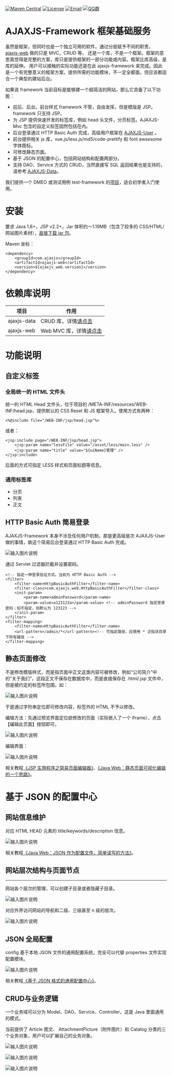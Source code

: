[![Maven Central](https://maven-badges-generator.herokuapp.com/maven-central/com.ajaxjs/ajaxjs-framework/badge.svg)](https://maven-badges-generator.herokuapp.com/maven-central/com.ajaxjs/ajaxjs-framework)
[![License](https://img.shields.io/badge/license-Apache--2.0-green.svg?longCache=true&style=flat)](http://www.apache.org/licenses/LICENSE-2.0.txt)
[![Email](https://img.shields.io/badge/Contact--me-Email-orange.svg)](mailto:support@ajaxjs.com)
[![QQ群](https://framework.ajaxjs.com/framework/asset/qq.svg)](https://shang.qq.com/wpa/qunwpa?idkey=3877893a4ed3a5f0be01e809e7ac120e346102bd550deb6692239bb42de38e22)

# AJAXJS-Framework 框架基础服务


虽然是框架，但同时也是一个独立可用的软件。通过分层赋予不同的职责，[ajaxjs-web](../ajaxjs-web/README.md) 做的只是 MVC，CRUD 等， 还是一个库，不是一个框架。框架的意思我觉得是完整的方案，库只是提供框架的一部分功能或内容。框架比库高级，是库的延伸。 用户可以接触的实际功能还是在此 ajaxjs-framework 来完成。因此是一个有完整意义的框架方案，提供所需的功能模块，不一定全都面，但应该都适合一个典型的建站后台。

如果说 framework 当前目标是能够建一个超简洁的网站，那么它具备了以下功能：

- 前后、后台。前台样式 framework 不管，自由发挥，但是模版是 JSP。framework 只支持 JSP。
- 为 JSP 提供快速开发的标签库，例如 head 头文件，分页标签。AJAXJS-Mvc 包含的自定义标签固然包括在内。
- 后台登录通过 HTTP Basic Auth 完成，高级用户框架在 [AJAXJS-User](../ajaxjs-user/README.md) 。
- 前台提供相关 js 库，vue.js/less.js/md5/code-prettify 和 font awsesome 字体图标。
- 可修改静态页面。
- 基于 JSON 的配置中心，包括网站结构和配置两部分。
- 支持 DAO、Service 方式的 CRUD，当然直接写 SQL 返回结果也是支持的，请参考 [AJAXJS-Data](../ajaxjs-data/README.md)。

我们提供一个 DMEO 或测试用例 test-framework 的[项目](../ajaxs-demo/test-framework/)，适合初学者入门使用。

# 安装


要求 Java 1.8+，JSP v2.2+。Jar 体积约～1.19MB（包含了较多的 CSS/HTML/网站图片素材），[直接下载 jar 包](https://search.maven.org/remotecontent?filepath=com/ajaxjs/ajaxjs-web/1.1.5/ajaxjs-web-1.1.3.jar)。

Maven 坐标：

```
<dependency>
    <groupId>com.ajaxjs</groupId>
    <artifactId>ajaxjs-web</artifactId>
    <version>${ajaxjs_web.version}</version>
</dependency>
```

# 依赖库说明 

|项目|作用|
|---|---|
|ajaxjs-data| CRUD 库，详情[请点击](../ajaxjs-data/README.md)|
|ajaxjs-web| Web MVC 库，详情[请点击](../ajaxjs-web/README.md)|

# 功能说明

## 自定义标签

### 全局统一的 HTML 文件头
统一的 HTML Head 文件头，位于项目的 /META-INF/resources/WEB-INF/head.jsp，提供默认的 CSS Reset 和 JS 框架导入。使用方式有两种：

	<%@include file="/WEB-INF/jsp/head.jsp"%>
	
或者：

	<jsp:include page="/WEB-INF/jsp/head.jsp">
		<jsp:param name="lessFile" value="/asset/less/main.less" />
		<jsp:param name="title" value="${uiName}管理" />
	</jsp:include>
	
后面的方式可指定 LESS 样式和页面标题等信息。

### 通用标签库

- 分页
- 列表
- 正文


## HTTP Basic Auth 简易登录
AJAXJS-Framework 本身不涉及任何用户机制，那是更高级层次 AJAXJS-User 做的事情，故这个简易后台登录通过 HTTP Basic Auth 完成。


![输入图片说明](https://images.gitee.com/uploads/images/2019/0623/215200_d8fc93d6_784269.png "屏幕截图.png")

通过 Servlet 过滤器拦截并设置密码。

	<!-- 指定一种登录验证方式。当前为 HTTP Basic Auth -->
	<filter>
		<filter-name>HttpBasicAuthFilter</filter-name>
		<filter-class>com.ajaxjs.web.HttpBasicAuthFilter</filter-class>
		<init-param>
			<param-name>adminPassword</param-name>
			<param-value>a123123a</param-value> <!-- adminPassword 指定登录密码；如不指定，则默认为 123123 -->
		</init-param>
	</filter>
	<filter-mapping>
		<filter-name>HttpBasicAuthFilter</filter-name>
		<url-pattern>/admin/*</url-pattern><!-- 可指定路径，应使用 * 泛指该目录下所有路径 -->
	</filter-mapping>




## 静态页面修改

不是修改模版样式，而是指页面中正文这类内容可被修改，例如“公司简介”中的“关于我们”，这段正文不保存在数据库中，而是直接保存在 .html/.jsp 文件中，但是被约定的标签所包围，如：

![输入图片说明](https://images.gitee.com/uploads/images/2019/0623/190914_628b6a68_784269.png "屏幕截图.png")

于是通过字符串定位即可修改内容，标签外的 HTML 不予以修改。

编辑方法：先通过预览界面定位欲修改的页面（实际嵌入了一个 iframe），点击【编辑此页面】按钮即可，

![输入图片说明](https://images.gitee.com/uploads/images/2019/0623/191524_30f069c5_784269.png "屏幕截图.png")

编辑界面：

![输入图片说明](https://images.gitee.com/uploads/images/2019/0623/191630_291b7f8a_784269.png "屏幕截图.png")

相关教程[《JSP 实用程序之简易页面编辑器》](https://zhangxin.blog.csdn.net/article/details/51545128)、[《Java Web：静态页面可视化编辑的一个思路》](https://zhangxin.blog.csdn.net/article/details/46272313)。

# 基于 JSON 的配置中心

## 网站信息维护

对应 HTML HEAD 元素的 title/keywords/description 信息。

![输入图片说明](https://images.gitee.com/uploads/images/2019/0623/205527_9574248a_784269.png "屏幕截图.png")

相关教程[《Java Web：JSON 作为配置文件，简单读写的方法》](https://zhangxin.blog.csdn.net/article/details/46241449)。


## 网站层次结构与页面节点
--------------

网站各个层次的管理，可以创建子目录或者隐藏子目录。


![输入图片说明](https://images.gitee.com/uploads/images/2019/0623/205901_074c563d_784269.png "屏幕截图.png")

对应外界访问网站的导航和二级、三级甚至 n 级的层次。

![输入图片说明](https://images.gitee.com/uploads/images/2019/0623/210046_12179bd2_784269.png "屏幕截图.png")


## JSON 全局配置

config 基于本地 JSON 文件的通用配置系统，完全可以代替 properties 文件实现配置模块。

![输入图片说明](https://images.gitee.com/uploads/images/2019/0624/183032_093c67e2_784269.png "屏幕截图.png")

相关教程[《基于 JSON 格式的通用配置中心》](https://zhangxin.blog.csdn.net/article/details/79048275)。


## CRUD与业务逻辑
一个业务域可以分为 Model、DAO、Service、Controller，这是 Java 里面通用的模式。

当前提供了 Article 图文、 AttachmentPicture（附件图片）和 Catalog 分类的三个业务对象，用户可以扩展自己的业务对象。

![输入图片说明](https://images.gitee.com/uploads/images/2019/0624/183626_9b3aad16_784269.png "屏幕截图.png")

![输入图片说明](https://images.gitee.com/uploads/images/2019/0624/183700_2c84a420_784269.png "屏幕截图.png")

![输入图片说明](https://images.gitee.com/uploads/images/2019/0624/184038_d51167dd_784269.png "屏幕截图.png")







